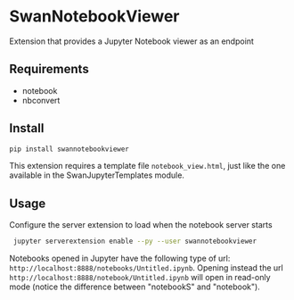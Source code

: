 # SwanNotebookViewer

Extension that provides a Jupyter Notebook viewer as an endpoint

## Requirements

* notebook
* nbconvert

## Install

```bash
pip install swannotebookviewer
```

This extension requires a template file `notebook_view.html`, just like the one available in the SwanJupyterTemplates module.

## Usage

Configure the server extension to load when the notebook server starts

```bash
 jupyter serverextension enable --py --user swannotebookviewer
```

Notebooks opened in Jupyter have the following type of url: `http://localhost:8888/notebooks/Untitled.ipynb`.
Opening instead the url `http://localhost:8888/notebook/Untitled.ipynb` will open in read-only mode (notice the difference between "notebookS" and "notebook").
